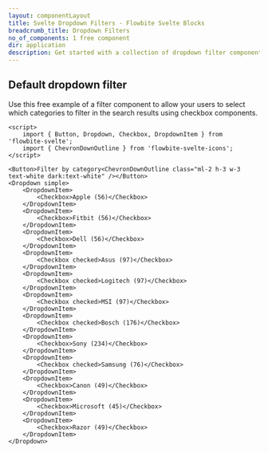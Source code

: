 ```yaml
---
layout: componentLayout
title: Svelte Dropdown Filters - Flowbite Svelte Blocks
breadcrumb_title: Dropdown Filters
no_of_components: 1 free component
dir: application
description: Get started with a collection of dropdown filter components to allow users to query through search results by filtering categories, date ranges, keywords, and more.
---
```


## Default dropdown filter

Use this free example of a filter component to allow your users to select which categories to filter in the search results using checkbox components.

```svelte example class="flex justify-center items-start h-[32rem]"
<script>
	import { Button, Dropdown, Checkbox, DropdownItem } from 'flowbite-svelte';
	import { ChevronDownOutline } from 'flowbite-svelte-icons';
</script>

<Button>Filter by category<ChevronDownOutline class="ml-2 h-3 w-3 text-white dark:text-white" /></Button>
<Dropdown simple>
	<DropdownItem>
		<Checkbox>Apple (56)</Checkbox>
	</DropdownItem>
	<DropdownItem>
		<Checkbox>Fitbit (56)</Checkbox>
	</DropdownItem>
	<DropdownItem>
		<Checkbox>Dell (56)</Checkbox>
	</DropdownItem>
	<DropdownItem>
		<Checkbox checked>Asus (97)</Checkbox>
	</DropdownItem>
	<DropdownItem>
		<Checkbox checked>Logitech (97)</Checkbox>
	</DropdownItem>
	<DropdownItem>
		<Checkbox checked>MSI (97)</Checkbox>
	</DropdownItem>
	<DropdownItem>
		<Checkbox checked>Bosch (176)</Checkbox>
	</DropdownItem>
	<DropdownItem>
		<Checkbox>Sony (234)</Checkbox>
	</DropdownItem>
	<DropdownItem>
		<Checkbox checked>Samsung (76)</Checkbox>
	</DropdownItem>
	<DropdownItem>
		<Checkbox>Canon (49)</Checkbox>
	</DropdownItem>
	<DropdownItem>
		<Checkbox>Microsoft (45)</Checkbox>
	</DropdownItem>
	<DropdownItem>
		<Checkbox>Razor (49)</Checkbox>
	</DropdownItem>
</Dropdown>
```
